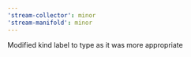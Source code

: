 ```yaml
---
'stream-collector': minor
'stream-manifold': minor
---
```


Modified kind label to type as it was more appropriate
